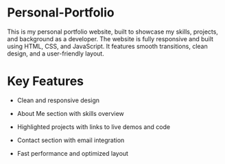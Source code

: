# Personal-Portfolio
This is my personal portfolio website, built to showcase my skills, projects, and background as a developer. The website is fully responsive and built using HTML, CSS, and JavaScript. It features smooth transitions, clean design, and a user-friendly layout.  

# Key Features
- Clean and responsive design

- About Me section with skills overview

- Highlighted projects with links to live demos and code

- Contact section with email integration

- Fast performance and optimized layout
